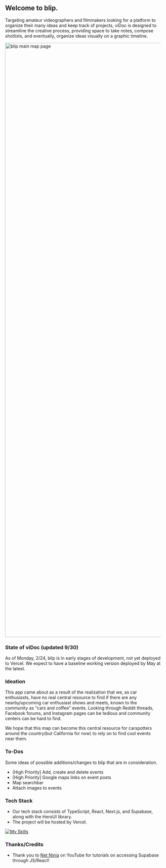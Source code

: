 ## Welcome to blip.

Targeting amateur videographers and filmmakers looking for a platform to organize their many ideas and keep track of projects, viDoc is designed to streamline the creative process, providing space to take notes, compose shotlists, and eventually, organize ideas visually on a graphic timeline.

<img width="1918" alt="blip main map page" src="https://github.com/user-attachments/assets/b85fa111-ec47-427f-9b95-fe26a5495012" />

### State of viDoc (updated 9/30)

As of Monday, 2/24, blip is in early stages of development, not yet deployed to Vercel. We expect to have a baseline working version deployed by May at the latest.

### Ideation

This app came about as a result of the realization that we, as car enthusiasts, have no real central resource to find if there are any nearby/upcoming car enthusiast shows and meets, known to the community as "cars and coffee" events. Looking through Reddit threads, Facebook forums, and Instagram pages can be tedious and community centers can be hard to find.

We hope that this map can become this central resource for carspotters around the country(but California for now) to rely on to find cool events near them. 

### To-Dos

Some ideas of possible additions/changes to blip that are in consideration.

- [High Priority] Add, create and delete events
- [High Priority] Google maps links on event posts
- Map searchbar
- Attach images to events

### Tech Stack

- Our tech stack consists of TypeScript, React, Next.js, and Supabase, along with the HeroUI library.
- The project will be hosted by Vercel.

[![My Skills](https://skillicons.dev/icons?i=ts,react,nextjs,supabase,vercel)](https://skillicons.dev)

### Thanks/Credits

- Thank you to [Net Ninja](https://www.youtube.com/@NetNinja) on YouTube for tutorials on accessing Supabase through JS/React!
